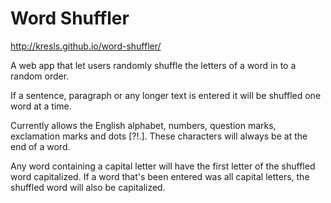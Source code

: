 # Word Shuffler

http://kresls.github.io/word-shuffler/

A web app that let users randomly shuffle the letters of a word in to a random order.

If a sentence, paragraph or any longer text is entered it will be shuffled one word at a time.

Currently allows the English alphabet, numbers, question marks, exclamation marks and dots [?!.]. These characters will always be at the end of a word.

Any word containing a capital letter will have the first letter of the shuffled word capitalized. If a word that's been entered was all capital letters, the shuffled word will also be capitalized.
